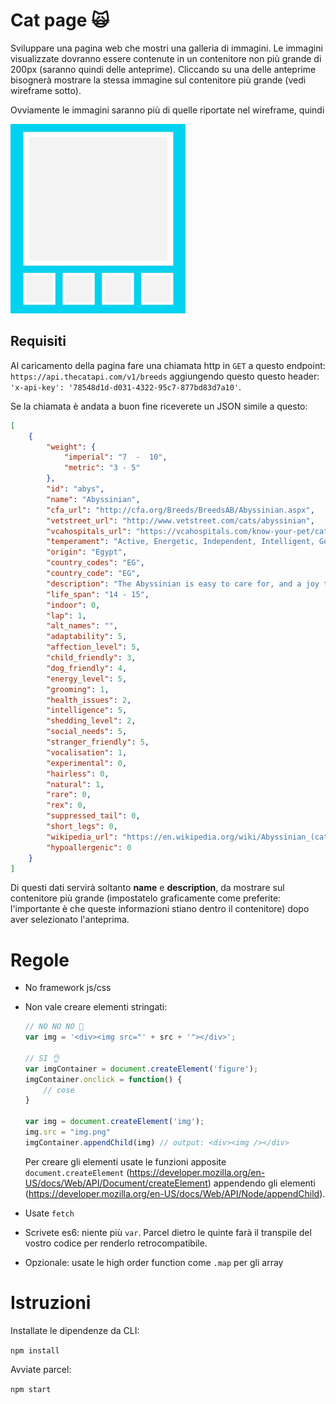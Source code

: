 # Cat page 🙀

Sviluppare una pagina web che mostri una galleria di immagini.
Le immagini visualizzate dovranno essere contenute in un contenitore non più grande di 200px (saranno quindi delle anteprime).
Cliccando su una delle anteprime bisognerà mostrare la stessa immagine sul contenitore più grande (vedi wireframe sotto).

Ovviamente le immagini saranno più di quelle riportate nel wireframe, quindi

![Esempio](./sample.png)

## Requisiti

Al caricamento della pagina fare una chiamata http in `GET` a questo endpoint: `https://api.thecatapi.com/v1/breeds` aggiungendo questo questo header: `'x-api-key': '78548d1d-d031-4322-95c7-877bd83d7a10'`.

Se la chiamata è andata a buon fine riceverete un JSON simile a questo:

```json
[
    {
        "weight": {
            "imperial": "7  -  10",
            "metric": "3 - 5"
        },
        "id": "abys",
        "name": "Abyssinian",
        "cfa_url": "http://cfa.org/Breeds/BreedsAB/Abyssinian.aspx",
        "vetstreet_url": "http://www.vetstreet.com/cats/abyssinian",
        "vcahospitals_url": "https://vcahospitals.com/know-your-pet/cat-breeds/abyssinian",
        "temperament": "Active, Energetic, Independent, Intelligent, Gentle",
        "origin": "Egypt",
        "country_codes": "EG",
        "country_code": "EG",
        "description": "The Abyssinian is easy to care for, and a joy to have in your home. They’re affectionate cats and love both people and other animals.",
        "life_span": "14 - 15",
        "indoor": 0,
        "lap": 1,
        "alt_names": "",
        "adaptability": 5,
        "affection_level": 5,
        "child_friendly": 3,
        "dog_friendly": 4,
        "energy_level": 5,
        "grooming": 1,
        "health_issues": 2,
        "intelligence": 5,
        "shedding_level": 2,
        "social_needs": 5,
        "stranger_friendly": 5,
        "vocalisation": 1,
        "experimental": 0,
        "hairless": 0,
        "natural": 1,
        "rare": 0,
        "rex": 0,
        "suppressed_tail": 0,
        "short_legs": 0,
        "wikipedia_url": "https://en.wikipedia.org/wiki/Abyssinian_(cat)",
        "hypoallergenic": 0
    }
]
```

Di questi dati servirà soltanto **name** e **description**, da mostrare sul contenitore più grande (impostatelo graficamente come preferite: l'importante è che queste informazioni stiano dentro il contenitore) dopo aver selezionato l'anteprima.

# Regole

- No framework js/css
- Non vale creare elementi stringati:
    ```js
    // NO NO NO 🚓
    var img = '<div><img src="' + src + '"></div>';

    // SI 👌
    var imgContainer = document.createElement('figure');
    imgContainer.onclick = function() {
        // cose
    }

    var img = document.createElement('img');
    img.src = "img.png"
    imgContainer.appendChild(img) // output: <div><img /></div>
    ```

    Per creare gli elementi usate le funzioni apposite `document.createElement` (https://developer.mozilla.org/en-US/docs/Web/API/Document/createElement) appendendo gli elementi (https://developer.mozilla.org/en-US/docs/Web/API/Node/appendChild).

- Usate `fetch`
- Scrivete es6: niente più `var`. Parcel dietro le quinte farà il transpile del vostro codice per renderlo retrocompatibile.
- Opzionale: usate le high order function come `.map` per gli array

# Istruzioni
Installate le dipendenze da CLI:

`npm install`

Avviate parcel: 

`npm start`
